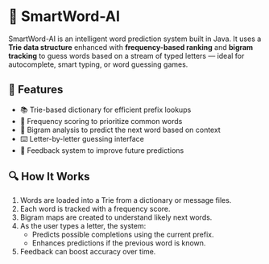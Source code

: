 # 🧠 SmartWord-AI

SmartWord-AI is an intelligent word prediction system built in Java. It uses a **Trie data structure** enhanced with **frequency-based ranking** and **bigram tracking** to guess words based on a stream of typed letters — ideal for autocomplete, smart typing, or word guessing games.

## 🚀 Features

- 📚 Trie-based dictionary for efficient prefix lookups
- 🔢 Frequency scoring to prioritize common words
- 🔗 Bigram analysis to predict the next word based on context
- ⌨️ Letter-by-letter guessing interface
- 🧠 Feedback system to improve future predictions

## 🔍 How It Works

1. Words are loaded into a Trie from a dictionary or message files.
2. Each word is tracked with a frequency score.
3. Bigram maps are created to understand likely next words.
4. As the user types a letter, the system:
   - Predicts possible completions using the current prefix.
   - Enhances predictions if the previous word is known.
5. Feedback can boost accuracy over time.
